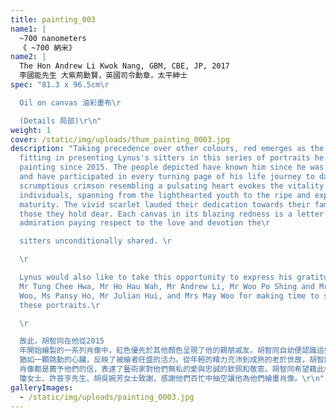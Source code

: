 ```yaml
---
title: painting_003
name1: |
  ~700 nanometers
  《 ~700 納米》
name2: |
  The Hon Andrew Li Kwok Nang, GBM, CBE, JP, 2017
  李國能先生 大紫荊勳賢，英國司令勳章，太平紳士
spec: "81.3 x 96.5cm\r

  Oil on canvas 油彩畫布\r

  (Details 局部)\r\n"
weight: 1
cover: /static/img/uploads/thum_painting_0003.jpg
description: "Taking precedence over other colours, red emerges as the most
  fitting in presenting Lynus's sitters in this series of portraits he has begun
  painting since 2015. The people depicted have known him since he was a child
  and have participated in every turning page of his life journey to date. The
  scrumptious crimson resembling a pulsating heart evokes the vitality of these
  individuals, spanning from the lighthearted youth to the ripe and experienced
  maturity. The vivid scarlet lauded their dedication towards their families and
  those they hold dear. Each canvas in its blazing redness is a letter of
  admiration paying respect to the love and devotion the\r

  sitters unconditionally shared. \r

  \r

  Lynus would also like to take this opportunity to express his gratitude to
  Mr Tung Chee Hwa, Mr Ho Hau Wah, Mr Andrew Li, Mr Woo Po Shing and Mrs Helen
  Woo, Ms Pansy Ho, Mr Julian Hui, and Mrs May Woo for making time to sit for
  these portraits.\r

  \r

  故此，胡智同在他從2015
  年開始繪製的一系列肖像中，紅色優先於其他顏色呈現了他的親朋戚友。胡智同自幼便認識這些畫中人，他們每一位都參與了藝術家成長的每個過程和轉折。鮮豔欲滴的深紅調\
  猶如一顆跳動的心臟，反映了被繪者旺盛的活力。從年輕的精力充沛到成熟的老於世故，胡智同筆下的紅色頌揚了他們對家和珍視之人的奉獻。好比空中拂揚的熾熱旗幟，每幅\
  肖像都是薦予他們的信，表達了藝術家對他們無私的愛與忠誠的欽佩和敬意。胡智同希望藉此機會向董建華先生、何厚鏵先生、李國能先生、胡寶星先生及胡方雪芬女士、何超\
  瓊女士、許晉亨先生、胡吳婉芳女士致謝，感謝他們百忙中抽空讓他為他們繪畫肖像。\r\n"
galleryImages:
  - /static/img/uploads/painting_0003.jpg
---
```

